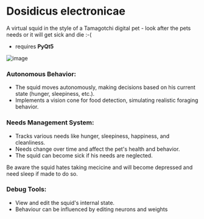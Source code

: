 # Dosidicus electronicae
A virtual squid in the style of a Tamagotchi digital pet -  look after the pets needs or it will get sick and die :-(

* requires **PyQt5**

![image](https://github.com/user-attachments/assets/d1338421-050f-4061-8f6c-a93d05afb274)




### Autonomous Behavior:

* The squid moves autonomously, making decisions based on his current state (hunger, sleepiness, etc.).
* Implements a vision cone for food detection, simulating realistic foraging behavior.


### Needs Management System:

* Tracks various needs like hunger, sleepiness, happiness, and cleanliness.
* Needs change over time and affect the pet's health and behavior.
* The squid can become sick if his needs are neglected.


Be aware the squid hates taking mecicine and will become depressed and need sleep if made to do so.



### Debug Tools:

* View and edit the squid's internal state. 
* Behaviour can be influenced by editing neurons and weights
